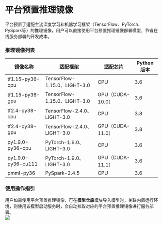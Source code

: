 # 平台预置推理镜像   

平台预置了适配主流深度学习和机器学习框架（TensorFlow、PyTorch、PySpark等）的推理镜像，用户可以直接使用平台预置推理镜像部署模型，节省在线服务部署的开发成本。  

### 推理镜像列表

| 镜像名称                | 适配框架                     | 适配芯片                     | Python版本                   | 
| ----------------------- | ---------------------------- | ---------------------------- | ---------------------------- |
| tf1.15-py36-cpu         | TensorFlow-1.15.0、LIGHT-3.0 | CPU                          | 3.6                          |
| tf1.15-py36-gpu         | TensorFlow-1.15.0、LIGHT-3.0 | GPU（CUDA-10.0）             | 3.6                          |
| tf2.4-py38-cpu          | TensorFlow-2.4.0、LIGHT-3.0  | CPU                          | 3.8                          |
| tf2.4-py38-gpu          | TensorFlow-2.4.0、LIGHT-3.0  | GPU（CUDA-11.0）             | 3.8                          |
| py1.9.0-py36-cpu        | PyTorch-1.9.0、LIGHT-3.0     | CPU                          | 3.6                          |
| py1.9.0-py36-cu111      | PyTorch-1.9.0、LIGHT-3.0     | GPU（CUDA-11.1）             | 3.6                          |
| pmml-py36               | PySpark-2.4.5                | CPU                          | 3.6                          |

### 使用操作指引  

用户如需使用平台预置推理镜像，可在**模型仓库**模块导入模型时，关联内置运行环境，则使用该模型启动服务时，会自动拉取对应的平台预置推理镜像进行服务部署。   
![](https://qcloudimg.tencent-cloud.cn/raw/defbe0f50ed4af876da67ea8ab13c6c8.png)  
